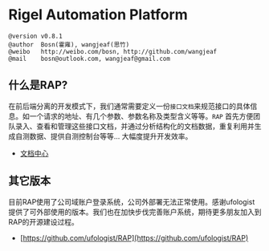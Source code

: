 Rigel Automation Platform
===

    @version v0.8.1
    @author  Bosn(霍雍), wangjeaf(思竹)
    @weibo   http://weibo.com/bosn, http://github.com/wangjeaf
    @mail    bosn@outlook.com, wangjeaf@gmail.com

什么是RAP?
--------------------------------------

在前后端分离的开发模式下，我们通常需要定义一份`接口文档`来规范接口的具体信息。如一个请求的地址、有几个参数、参数名称及类型含义等等。`RAP` 首先方便团队录入、查看和管理这些接口文档，并通过分析结构化的文档数据，重复利用并生成自测数据、提供自测控制台等等... 大幅度提升开发效率。

- [文档中心](http://thx.alibaba-inc.com/RAP/)


其它版本
--------------------------------------

目前RAP使用了公司域账户登录系统，公司外部署无法正常使用。感谢ufologist提供了可外部使用的版本。我们也在加快步伐完善账户系统，期待更多朋友加入到RAP的开源建设过程。

- [https://github.com/ufologist/RAP](https://github.com/ufologist/RAP)
